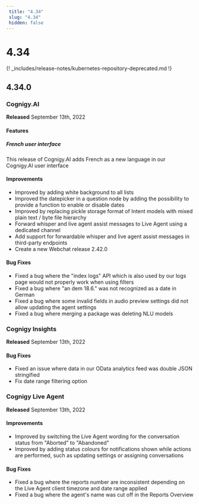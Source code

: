 ```yaml
---
 title: "4.34" 
 slug: "4.34" 
 hidden: false 
---
```

# 4.34

{! _includes/release-notes/kubernetes-repository-deprecated.md !}

## 4.34.0

### Cognigy.AI

**Released** September 13th, 2022

#### Features

##### French user interface

This release of Cognigy.AI adds French as a new language in our Cognigy.AI user interface

#### Improvements

- Improved by adding white background to all lists
- Improved the datepicker in a question node by adding the possibility to provide a function to enable or disable dates
- Improved by replacing pickle storage format of Intent models with mixed plain text / byte file hierarchy
- Forward whisper and live agent assist messages to Live Agent using a dedicated channel
- Add support for forwardable whisper and live agent assist messages in third-party endpoints
- Create a new Webchat release 2.42.0

#### Bug Fixes

- Fixed a bug where the "index logs" API which is also used by our logs page would not properly work when using filters
- Fixed a bug where "an dem 18.6." was not recognized as a date in German
- Fixed a bug where some invalid fields in audio preview settings did not allow updating the agent settings
- Fixed a bug where merging a package was deleting NLU models

### Cognigy Insights

**Released** September 13th, 2022

#### Bug Fixes

- Fixed an issue where data in our OData analytics feed was double JSON stringified
- Fix date range filtering option

### Cognigy Live Agent

**Released** September 13th, 2022

#### Improvements

- Improved by switching the Live Agent wording for the conversation status from "Aborted" to "Abandoned"
- Improved by adding status colours for notifications shown while actions are performed, such as updating settings or assigning conversations

#### Bug Fixes

- Fixed a bug where the reports number are inconsistent depending on the Live Agent client timezone and date range applied
- Fixed a bug where the agent's name was cut off in the Reports Overview
